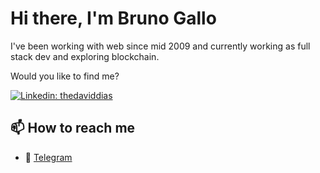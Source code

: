 # Hi there, I'm Bruno Gallo
I've been working with web since mid 2009 and currently working as full stack dev and exploring blockchain.

Would you like to find me?

[![Linkedin: thedaviddias](https://img.shields.io/badge/-Bruno%20Gallo-blue?style=flat-square&logo=Linkedin&logoColor=white&link=https://www.linkedin.com/in/obgallo/)](https://www.linkedin.com/in/obgallo/)


## 📫 How to reach me

* 💬 [Telegram](https://t.me/obgallo)
